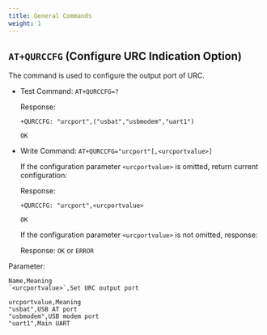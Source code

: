 ```yaml
---
title: General Commands
weight: 1
---
```


## `AT+QURCCFG` (Configure URC Indication Option)

The command is used to configure the output port of URC.

- Test Command: `AT+QURCCFG=?`

  Response:

  ```at
  +QURCCFG: "urcport",("usbat","usbmodem","uart1")

  OK
  ```

- Write Command: `AT+QURCCFG="urcport"[,<urcportvalue>]`

  If the configuration parameter `<urcportvalue>` is omitted, return current configuration:

  Response:

  ```at
  +QURCCFG: "urcport",<urcportvalue>

  OK
  ```

  If the configuration parameter `<urcportvalue>` is not omitted, response:

  Response: `OK` or `ERROR`

Parameter:

```csv
Name,Meaning
`<urcportvalue>`,Set URC output port
```

```csv
urcportvalue,Meaning
"usbat",USB AT port
"usbmodem",USB modem port
"uart1",Main UART
```
